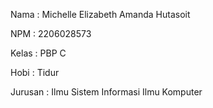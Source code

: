 Nama    : Michelle Elizabeth Amanda Hutasoit

NPM     : 2206028573

Kelas   : PBP C

Hobi    : Tidur

Jurusan : Ilmu Sistem Informasi Ilmu Komputer